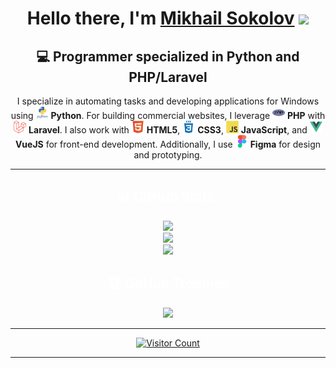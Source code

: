 <div>
  <h1 align="center">
    Hello there, I'm <a href="" target="_blank">Mikhail Sokolov</a>
    <img src="https://github.com/blackcater/blackcater/raw/main/images/Hi.gif" height="32"/>
  </h1>

  <h2 align="center">
    💻 Programmer specialized in Python and PHP/Laravel
  </h2>

  <p align="center">
    I specialize in automating tasks and developing applications for Windows using <img src="https://github.com/devicons/devicon/blob/master/icons/python/python-original-wordmark.svg" title="Python" alt="Python" width="20" height="20"/> <strong>Python</strong>. For building commercial websites, I leverage <img src="https://github.com/devicons/devicon/blob/master/icons/php/php-original.svg" title="PHP" alt="PHP" width="20" height="20"/> <strong>PHP</strong> with <img src="https://github.com/devicons/devicon/blob/master/icons/laravel/laravel-original.svg" title="Laravel" alt="Laravel" width="20" height="20"/> <strong>Laravel</strong>. I also work with <img src="https://github.com/devicons/devicon/blob/master/icons/html5/html5-original.svg" title="HTML5" alt="HTML" width="20" height="20"/> <strong>HTML5</strong>, <img src="https://github.com/devicons/devicon/blob/master/icons/css3/css3-plain-wordmark.svg" title="CSS3" alt="CSS" width="20" height="20"/> <strong>CSS3</strong>, <img src="https://github.com/devicons/devicon/blob/master/icons/javascript/javascript-original.svg" title="JavaScript" alt="JavaScript" width="20" height="20"/> <strong>JavaScript</strong>, and <img src="https://github.com/devicons/devicon/blob/master/icons/vuejs/vuejs-original.svg" title="VueJS" alt="VueJS" width="20" height="20"/> <strong>VueJS</strong> for front-end development. Additionally, I use <img src="https://github.com/devicons/devicon/blob/master/icons/figma/figma-original.svg" title="Figma" alt="Figma" width="20" height="20"/> <strong>Figma</strong> for design and prototyping.
  </p>
</div>

<hr>

<h2 align="center" style="color: #ffffff;">📊 GitHub Stats:</h2>
<p align="center">
  <img src="https://github-readme-stats.vercel.app/api?username=king-tri-ton&theme=dark&hide_border=true&include_all_commits=false&count_private=false&title_color=ffffff&text_color=ffffff&icon_color=ffffff&locale=ru&show_icons=true" width="400"/><br/>
  <img src="https://github-readme-streak-stats.herokuapp.com/?user=king-tri-ton&theme=dark&hide_border=true&locale=ru&dates=ffffff&sideNums=ffffff&currStreakLabel=ffffff&fire=ffffff&ring=ffffff" width="400"/><br/>
  <img src="https://github-readme-stats.vercel.app/api/top-langs/?username=king-tri-ton&theme=dark&hide_border=true&title_color=ffffff&text_color=ffffff&locale=ru&layout=compact&card_width=390" width="400"/>
</p>

<h2 align="center" style="color: #ffffff;">🏆 GitHub Trophies</h2>
<p align="center">
  <img src="https://github-trophies.vercel.app/?username=king-tri-ton&theme=dark&no-frame=true&no-bg=false&margin-w=4" width="600"/>
</p>

<hr>
<p align="center">
  <a href="https://visitcount.itsvg.in">
    <img src="https://visitcount.itsvg.in/api?id=king-tri-ton&icon=9&color=white" alt="Visitor Count"/>
  </a>
</p>
<hr>
